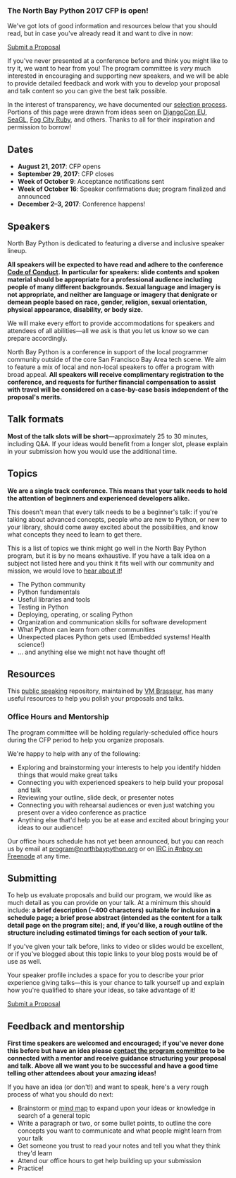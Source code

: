 ### The North Bay Python 2017 CFP is open!

We've got lots of good information and resources below that you should read, but in case you've already read it and want to dive in now:

<div class="btn-group">
  <a class="btn btn-lg btn-primary" href="/dashboard" title="Submit a Proposal to North Bay Python">Submit a Proposal</a>
</div>


If you've never presented at a conference before and think you might like to try it, we want to hear from you! The program committee is *very* much interested in encouraging and supporting new speakers, and we will be able to provide detailed feedback and work with you to develop your proposal and talk content so you can give the best talk possible.

In the interest of transparency, we have documented our [selection process](/program/selection-process "North Bay Python proposal selection process"). Portions of this page were drawn from ideas seen on [DjangoCon EU](https://djangocon.eu "DjangoCon Europe"), [SeaGL](https://seagl.org "Seattle GNU Linux"), [Fog City Ruby](http://www.fogcityruby.com/speak/ "Fog City Ruby"), and others. Thanks to all for their inspiration and permission to borrow!

## Dates

+ **August 21, 2017**: CFP opens
+ **September 29, 2017**: CFP closes
+ **Week of October 9**: Acceptance notifications sent
+ **Week of October 16**: Speaker confirmations due; program finalized and announced
+ **December 2–3, 2017**: Conference happens!

## Speakers

North Bay Python is dedicated to featuring a diverse and inclusive speaker lineup.

**All speakers will be expected to have read and adhere to the conference [Code of Conduct](/code-of-conduct "North Bay Python Code of Conduct"). In particular for speakers: slide contents and spoken material should be appropriate for a professional audience including people of many different backgrounds. Sexual language and imagery is not appropriate, and neither are language or imagery that denigrate or demean people based on race, gender, religion, sexual orientation, physical appearance, disability, or body size.**

We will make every effort to provide accommodations for speakers and attendees of all abilities&mdash;all we ask is that you let us know so we can prepare accordingly.

North Bay Python is a conference in support of the local programmer community outside of the core San Francisco Bay Area tech scene. We aim to feature a mix of local and non-local speakers to offer a program with broad appeal. **All speakers will receive complimentary registration to the conference, and requests for further financial compensation to assist with travel will be considered on a case-by-case basis independent of the proposal's merits.**

## Talk formats

**Most of the talk slots will be short**&mdash;approximately 25 to 30 minutes, including Q&A. If your ideas would benefit from a longer slot, please explain in your submission how you would use the additional time.

## Topics

**We are a single track conference. This means that your talk needs to hold the attention of beginners and experienced developers alike.**

This doesn't mean that every talk needs to be a beginner's talk: if you're talking about advanced concepts, people who are new to Python, or new to your library, should come away excited about the possibilities, and know what concepts they need to learn to get there.

This is a list of topics we think might go well in the North Bay Python program, but it is by no means exhaustive. If you have a talk idea on a subject not listed here and you think it fits well with our community and mission, we would love to <a href="mailto:program@northbaypython.org" title="program@northbaypython.org">hear about it</a>!

+ The Python community
+ Python fundamentals
+ Useful libraries and tools
+ Testing in Python
+ Deploying, operating, or scaling Python
+ Organization and communication skills for software development
+ What Python can learn from other communities
+ Unexpected places Python gets used (Embedded systems! Health science!)
+ ... and anything else we might not have thought of!

## Resources

This [public speaking](https://github.com/vmbrasseur/Public_Speaking "Public Speaking Resource Repository by VM Brasseur") repository, maintained by [VM Brasseur](https://twitter.com/vmbrasseur "VM Brasseur on Twitter"), has many useful resources to help you polish your proposals and talks.

### Office Hours and Mentorship

The program committee will be holding regularly-scheduled office hours during the CFP period to help you organize proposals.

We're happy to help with any of the following:

+ Exploring and brainstorming your interests to help you identify hidden things that would make great talks
+ Connecting you with experienced speakers to help build your proposal and talk
+ Reviewing your outline, slide deck, or presenter notes
+ Connecting you with rehearsal audiences or even just watching you present over a video conference as practice
+ Anything else that'd help you be at ease and excited about bringing your ideas to our audience!

Our office hours schedule has not yet been announced, but you can reach us by email at <a href="mailto:program@northbaypython.org" title="program@northbaypython.org">program@northbaypython.org</a> or on <a href="http://webchat.freenode.net/?channels=%23nbpy" title="IRC Web Client for #nbpy Channel on Freenode">IRC in #nbpy on Freenode</a> at any time.

<!-- TODO post office hours schedule -->

## Submitting

To help us evaluate proposals and build our program, we would like as much detail as you can provide on your talk. At a minimum this should include: **a brief description (~400 characters) suitable for inclusion in a schedule page; a brief prose abstract (intended as the content for a talk detail page on the program site); and, if you'd like, a rough outline of the structure including estimated timings for each section of your talk.**

If you've given your talk before, links to video or slides would be excellent, or if you've blogged about this topic links to your blog posts would be of use as well.

Your speaker profile includes a space for you to describe your prior experience giving talks&mdash;this is your chance to talk yourself up and explain how you're qualified to share your ideas, so take advantage of it!

<div class="btn-group">
  <a class="btn btn-lg btn-primary" href="/dashboard" title="Submit a Proposal to North Bay Python">Submit a Proposal</a>
</div>

## Feedback and mentorship

**First time speakers are welcomed and encouraged; if you've never done this before but have an idea please <a href="mailto:program@northbaypython.org" title="program@northbaypython.org">contact the program committee</a> to be connected with a mentor and receive guidance structuring your proposal and talk. Above all we want you to be successful and have a good time telling other attendees about your amazing ideas!**

If you have an idea (or don't!) and want to speak, here's a very rough process of what you should do next:

+ Brainstorm or [mind map](https://en.wikipedia.org/wiki/Mind_map "Wikipedia Entry on Mind Mapping") to expand upon your ideas or knowledge in search of a general topic
+ Write a paragraph or two, or some bullet points, to outline the core concepts you want to communicate and what people might learn from your talk
+ Get someone you trust to read your notes and tell you what they think they'd learn
+ Attend our office hours to get help building up your submission
+ Practice!